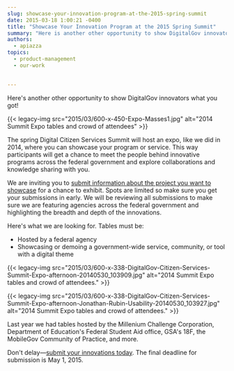 ```yaml
---
slug: showcase-your-innovation-program-at-the-2015-spring-summit
date: 2015-03-18 1:00:21 -0400
title: "Showcase Your Innovation Program at the 2015 Spring Summit"
summary: "Here is another other opportunity to show DigitalGov innovators what you got! The spring Digital Citizen Services Summit will host an expo, like we did in 2014, where you can showcase your program or service."
authors:
  - apiazza
topics:
  - product-management
  - our-work
  

---
```


Here's another other opportunity to show DigitalGov innovators what you got!

{{< legacy-img src="2015/03/600-x-450-Expo-Masses1.jpg" alt="2014 Summit Expo tables and crowd of attendees" >}}

The spring Digital Citizen Services Summit will host an expo, like we did in 2014, where you can showcase your program or service. This way participants will get a chance to meet the people behind innovative programs across the federal government and explore collaborations and knowledge sharing with you.

We are inviting you to [submit information about the project you want to showcase](https://www.surveymonkey.com/s/digitalgov-expo) for a chance to exhibit. Spots are limited so make sure you get your submissions in early. We will be reviewing all submissions to make sure we are featuring agencies across the federal government and highlighting the breadth and depth of the innovations.

Here's what we are looking for. Tables must be:

  * Hosted by a federal agency
  * Showcasing or demoing a government-wide service, community, or tool with a digital theme

{{< legacy-img src="2015/03/600-x-338-DigitalGov-Citizen-Services-Summit-Expo-afternoon-20140530_103909.jpg" alt="2014 Summit Expo tables and crowd of attendees." >}}

{{< legacy-img src="2015/03/600-x-338-DigitalGov-Citizen-Services-Summit-Expo-afternoon-Jonathan-Rubin-Usability-20140530_103927.jpg" alt="2014 Summit Expo tables and crowd of attendees." >}}

Last year we had tables hosted by the Millenium Challenge Corporation, Department of Education's Federal Student Aid office, GSA's 18F, the MobileGov Community of Practice, and more.

Don't delay—[submit your innovations today](https://www.surveymonkey.com/s/digitalgov-expo). The final deadline for submission is May 1, 2015.

